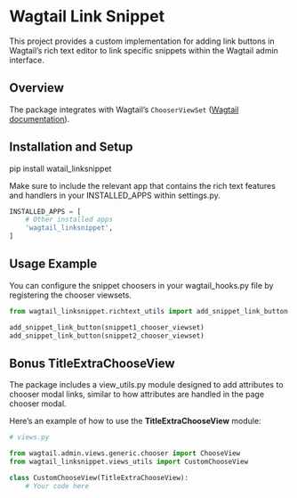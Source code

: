 # Wagtail Link Snippet

This project provides a custom implementation for adding link buttons in Wagtail’s rich text editor to link specific snippets within the Wagtail admin interface.


## Overview

The package integrates with Wagtail’s `ChooserViewSet` ([Wagtail documentation](https://docs.wagtail.org/en/v6.2.2/extending/generic_views.html#chooserviewset)).


## Installation and Setup

pip install watail_linksnippet

Make sure to include the relevant app that contains the rich text features and handlers in your INSTALLED_APPS within settings.py.
```python
INSTALLED_APPS = [
    # Other installed apps
    'wagtail_linksnippet',
]
```

## Usage Example

You can configure the snippet choosers in your wagtail_hooks.py file by registering the chooser viewsets.

```python
from wagtail_linksnippet.richtext_utils import add_snippet_link_button

add_snippet_link_button(snippet1_chooser_viewset)
add_snippet_link_button(snippet2_chooser_viewset)
```

## Bonus TitleExtraChooseView
The package includes a view_utils.py module designed to add attributes to chooser modal links, similar to how attributes are handled in the page chooser modal.

Here’s an example of how to use the **TitleExtraChooseView** module:

```python
# views.py

from wagtail.admin.views.generic.chooser import ChooseView
from wagtail_linksnippet.views_utils import CustomChooseView

class CustomChooseView(TitleExtraChooseView):
    # Your code here
```
